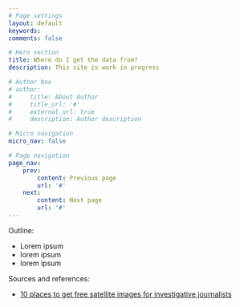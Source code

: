 ```yaml
---
# Page settings
layout: default
keywords:
comments: false

# Hero section
title: Where do I get the data from?
description: This site is work in progress

# Author box
# author:
#     title: About Author
#     title_url: '#'
#     external_url: true
#     description: Author description

# Micro navigation
micro_nav: false

# Page navigation
page_nav:
    prev:
        content: Previous page
        url: '#'
    next:
        content: Next page
        url: '#'
---
```


Outline:
- Lorem ipsum
- lorem ipsum
- lorem ipsum

Sources and references:
- [10 places to get free satellite images for investigative journalists](https://www.geospatialworld.net/blogs/free-satellite-images-for-investigative-journalists/)